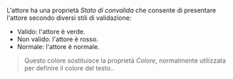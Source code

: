 L'attore ha una proprietà *Stato di convalida* che consente di presentare l'attore secondo diversi stili di validazione:
- Valido: l'attore è verde.
- Non valido: l'attore è rosso.
- Normale: l'attore è normale.

> Questo colore sostituisce la proprietà *Colore*, normalmente utilizzata per definire il colore del testo..
